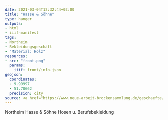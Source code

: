 ```yaml
---
date: 2021-03-04T12:32:44+02:00
title: "Hasse & Söhne"
type: hanger
outputs:
- html
- iiif-manifest
tags:
- Northeim
- Bekleidungsgeschäft
- "Material: Holz"
resources:
- src: "front.png"
  params:
    iiif: front/info.json
geojson:
  coordinates:
  - 9.99997
  - 51.70662
  precision: city
source: <a href="https://www.neue-arbeit-brockensammlung.de/geschaefte/gebrauchtmoebelkaufhaus/">Brockensammlung</a>
---
```

Northeim
Hasse & Söhne Hosen u. Berufsbekleidung
